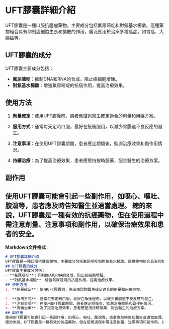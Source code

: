 # UFT膠囊詳細介紹
UFT膠囊是一種口服抗腫瘤藥物，主要成分包括氟尿嘧啶和對氨基水楊酸。這種藥物組合具有抑制癌細胞生長和擴散的作用，廣泛應用於治療多種癌症，如胃癌、大腸癌等。
## UFT膠囊的成分
UFT膠囊主要成分包括：
- **氟尿嘧啶**：抑制DNA和RNA的合成，阻止癌細胞增殖。
- **對氨基水楊酸**：增強氟尿嘧啶的抗癌作用，提高治療效果。
## 使用方法
1. **劑量確定**：使用UFT膠囊前，患者應諮詢醫生確定適合的劑量和用藥方案。
   
2. **服用方式**：通常每天定時口服，最好在飯後服用，以減少胃腸道不良反應的發生。
3. **注意事項**：在使用UFT膠囊期間，患者應定期複查，監測治療效果和副作用情況。
4. **持續治療**：為了提高治療效果，患者應堅持按時服藥，配合醫生的治療方案。
## 副作用
使用UFT膠囊可能會引起一些副作用，如噁心、嘔吐、腹瀉等，患者應及時告知醫生並適當處理。
總的來說，UFT膠囊是一種有效的抗癌藥物，但在使用過程中需注意劑量、注意事項和副作用，以確保治療效果和患者的安全。
---
**Markdown文件格式**：
```markdown
# UFT膠囊詳細介紹
UFT膠囊是一種口服抗腫瘤藥物，主要成分包括氟尿嘧啶和對氨基水楊酸。這種藥物組合具有抑制癌細胞生長和擴散的作用，廣泛應用於治療多種癌症，如胃癌、大腸癌等。
## UFT膠囊的成分
UFT膠囊主要成分包括：
- **氟尿嘧啶**：抑制DNA和RNA的合成，阻止癌細胞增殖。
- **對氨基水楊酸**：增強氟尿嘧啶的抗癌作用，提高治療效果。
## 使用方法
1. **劑量確定**：使用UFT膠囊前，患者應諮詢醫生確定適合的劑量和用藥方案。
   
2. **服用方式**：通常每天定時口服，最好在飯後服用，以減少胃腸道不良反應的發生。
3. **注意事項**：在使用UFT膠囊期間，患者應定期複查，監測治療效果和副作用情況。
4. **持續治療**：為了提高治療效果，患者應堅持按時服藥，配合醫生的治療方案。
## 副作用
使用UFT膠囊可能會引起一些副作用，如噁心、嘔吐、腹瀉等，患者應及時告知醫生並適當處理。
總的來說，UFT膠囊是一種有效的抗癌藥物，但在使用過程中需注意劑量、注意事項和副作用，以確保治療效果和患者的安全。
```